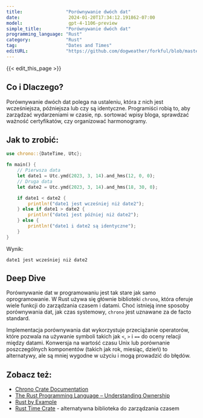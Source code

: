 ```yaml
---
title:                "Porównywanie dwóch dat"
date:                  2024-01-20T17:34:12.191862-07:00
model:                 gpt-4-1106-preview
simple_title:         "Porównywanie dwóch dat"
programming_language: "Rust"
category:             "Rust"
tag:                  "Dates and Times"
editURL:              "https://github.com/dogweather/forkful/blob/master/content/pl/rust/comparing-two-dates.md"
---
```


{{< edit_this_page >}}

## Co i Dlaczego?
Porównywanie dwóch dat polega na ustaleniu, która z nich jest wcześniejsza, późniejsza lub czy są identyczne. Programiści robią to, aby zarządzać wydarzeniami w czasie, np. sortować wpisy bloga, sprawdzać ważność certyfikatów, czy organizować harmonogramy.

## Jak to zrobić:
```Rust
use chrono::{DateTime, Utc};

fn main() {
    // Pierwsza data
    let date1 = Utc.ymd(2023, 3, 14).and_hms(12, 0, 0);
    // Druga data
    let date2 = Utc.ymd(2023, 3, 14).and_hms(18, 30, 0);

    if date1 < date2 {
        println!("date1 jest wcześniej niż date2");
    } else if date1 > date2 {
        println!("date1 jest później niż date2");
    } else {
        println!("date1 i date2 są identyczne");
    }
}
```
Wynik:
```
date1 jest wcześniej niż date2
```

## Deep Dive
Porównywanie dat w programowaniu jest tak stare jak samo oprogramowanie. W Rust używa się głównie biblioteki `chrono`, która oferuje wiele funkcji do zarządzania czasem i datami. Choć istnieją inne sposoby porównywania dat, jak czas systemowy, `chrono` jest uznawane za de facto standard.

Implementacja porównywania dat wykorzystuje przeciążanie operatorów, które pozwala na używanie symboli takich jak `<`, `>` i `==` do oceny relacji między datami. Konwersja na wartość czasu Unix lub porównanie poszczególnych komponentów (takich jak rok, miesiąc, dzień) to alternatywy, ale są mniej wygodne w użyciu i mogą prowadzić do błędów.

## Zobacz też:
- [Chrono Crate Documentation](https://docs.rs/chrono/)
- [The Rust Programming Language – Understanding Ownership](https://doc.rust-lang.org/book/ch04-00-understanding-ownership.html)
- [Rust by Example](https://doc.rust-lang.org/rust-by-example/)
- [Rust Time Crate](https://docs.rs/time/) - alternatywna biblioteka do zarządzania czasem